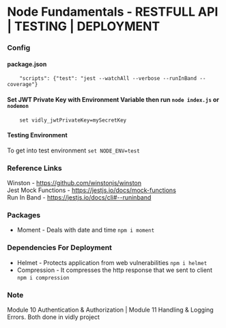 # Node Fundamentals - RESTFULL API | TESTING | DEPLOYMENT

### Config
   #### package.json
        "scripts": {"test": "jest --watchAll --verbose --runInBand --coverage"}

   #### Set JWT Private Key with Environment Variable then run `node index.js` or `nodemon`
        set vidly_jwtPrivateKey=mySecretKey


   #### Testing Environment
   To get into test environment `set NODE_ENV=test`

### Reference Links

Winston - https://github.com/winstonjs/winston
<br>
Jest Mock Functions - https://jestjs.io/docs/mock-functions
<br>
Run In Band - https://jestjs.io/docs/cli#--runinband

### Packages
   - Moment - Deals with date and time `npm i moment`

### Dependencies For Deployment
   - Helmet - Protects application from web vulnerabilities `npm i helmet`
   - Compression - It compresses the http response that we sent to client `npm i compression`

### Note

Module 10 Authentication & Authorization |
Module 11 Handling & Logging Errors.
Both done in vidly project

